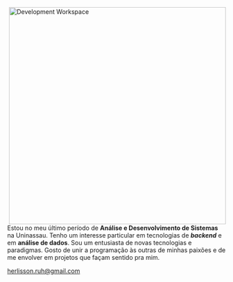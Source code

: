 <img src="https://sysma.imtlucca.it/images/illustrations/gummy-programming.svg" min-width="300px" max-width="500px" width="500px" align="right" alt="Development Workspace">

<p align="left">Estou no meu último período de <b>Análise e Desenvolvimento de Sistemas</b> na Uninassau. Tenho um interesse particular em tecnologias de <b><i>backend</i></b> e em <b>análise de dados</b>. Sou um entusiasta de novas tecnologias e paradigmas. Gosto de unir a programação às outras de minhas paixões e de me envolver em projetos que façam sentido pra mim.
</p>

<a href="herlisson.ruh@gmail.com">herlisson.ruh@gmail.com</p>
